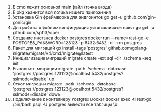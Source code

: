 1. В cmd лежит основной main файл (точка входа)
2. В pkg хранится вся логика нашего приложения
3. Установка Gin фреймворка для эндпоинтов
   go get -u github.com/gin-gonic/gin
4. Для работы с файлом конфигурации устанавливаем пакет
   go get -u github.com/spf13/viper
5. Создание инстанса docker postgres
   docker run --name=rest-go -e POSTGRES_PASSWORD=123123 -p 5432:5432 -d --rm postgres
6. Пакет для миграций
   go install -tags 'postgres' github.com/golang-migrate/migrate/v4/cmd/migrate@latest
7. Инициализация миграций
   migrate create -ext sql -dir ./schema -seq init
8. Выполнить миграции
   migrate -path ./schema -database 'postgres://postgres:123123@localhost:5432/postgres?sslmode=disable' up
9. Откат миграции
   migrate -path ./schema -database 'postgres://postgres:123123@localhost:5432/postgres?sslmode=disable' down
10. Подключение к контейнеру Postgres Docker
    docker exec -ti rest-go /bin/bash
    psql -U postgres
    вывести все таблицы \d
